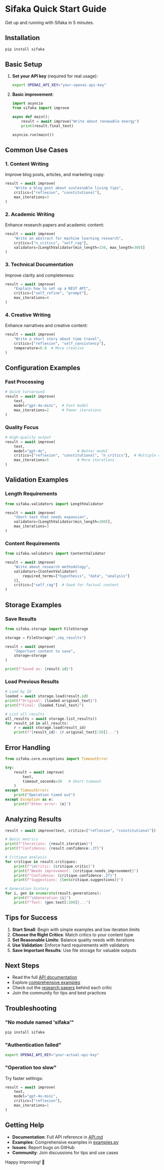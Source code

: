# Sifaka Quick Start Guide

Get up and running with Sifaka in 5 minutes.

## Installation

```bash
pip install sifaka
```

## Basic Setup

1. **Set your API key** (required for real usage):
   ```bash
   export OPENAI_API_KEY="your-openai-api-key"
   ```

2. **Basic improvement**:
   ```python
   import asyncio
   from sifaka import improve

   async def main():
       result = await improve("Write about renewable energy")
       print(result.final_text)

   asyncio.run(main())
   ```

## Common Use Cases

### 1. Content Writing
Improve blog posts, articles, and marketing copy:

```python
result = await improve(
    "Write a blog post about sustainable living tips",
    critics=["reflexion", "constitutional"],
    max_iterations=3
)
```

### 2. Academic Writing
Enhance research papers and academic content:

```python
result = await improve(
    "Write an abstract for machine learning research",
    critics=["n_critics", "self_rag"],
    validators=[LengthValidator(min_length=150, max_length=300)]
)
```

### 3. Technical Documentation
Improve clarity and completeness:

```python
result = await improve(
    "Explain how to set up a REST API",
    critics=["self_refine", "prompt"],
    max_iterations=4
)
```

### 4. Creative Writing
Enhance narratives and creative content:

```python
result = await improve(
    "Write a short story about time travel",
    critics=["reflexion", "self_consistency"],
    temperature=0.8  # More creative
)
```

## Configuration Examples

### Fast Processing
```python
# Quick turnaround
result = await improve(
    text,
    model="gpt-4o-mini",  # Fast model
    max_iterations=2      # Fewer iterations
)
```

### Quality Focus
```python
# High-quality output
result = await improve(
    text,
    model="gpt-4o",              # Better model
    critics=["reflexion", "constitutional", "n_critics"],  # Multiple critics
    max_iterations=5             # More iterations
)
```


## Validation Examples

### Length Requirements
```python
from sifaka.validators import LengthValidator

result = await improve(
    "Short text that needs expansion",
    validators=[LengthValidator(min_length=200)],
    max_iterations=3
)
```

### Content Requirements
```python
from sifaka.validators import ContentValidator

result = await improve(
    "Write about research methodology",
    validators=[ContentValidator(
        required_terms=["hypothesis", "data", "analysis"]
    )],
    critics=["self_rag"]  # Good for factual content
)
```

## Storage Examples

### Save Results
```python
from sifaka.storage import FileStorage

storage = FileStorage("./my_results")

result = await improve(
    "Important content to save",
    storage=storage
)

print(f"Saved as: {result.id}")
```

### Load Previous Results
```python
# Load by ID
loaded = await storage.load(result.id)
print(f"Original: {loaded.original_text}")
print(f"Final: {loaded.final_text}")

# List all results
all_results = await storage.list_results()
for result_id in all_results:
    r = await storage.load(result_id)
    print(f"{result_id}: {r.original_text[:50]}...")
```

## Error Handling

```python
from sifaka.core.exceptions import TimeoutError

try:
    result = await improve(
        text,
        timeout_seconds=30   # Short timeout
    )
except TimeoutError:
    print("Operation timed out")
except Exception as e:
    print(f"Other error: {e}")
```

## Analyzing Results

```python
result = await improve(text, critics=["reflexion", "constitutional"])

# Basic metrics
print(f"Iterations: {result.iteration}")
print(f"Confidence: {result.confidence:.2f}")

# Critique analysis
for critique in result.critiques:
    print(f"\nCritic: {critique.critic}")
    print(f"Needs improvement: {critique.needs_improvement}")
    print(f"Confidence: {critique.confidence:.2f}")
    print(f"Suggestions: {len(critique.suggestions)}")

# Generation history
for i, gen in enumerate(result.generations):
    print(f"\nGeneration {i}")
    print(f"Text: {gen.text[:100]}...")
```

## Tips for Success

1. **Start Small**: Begin with simple examples and low iteration limits
2. **Choose the Right Critics**: Match critics to your content type
3. **Set Reasonable Limits**: Balance quality needs with iterations
4. **Use Validation**: Enforce hard requirements with validators
5. **Save Important Results**: Use file storage for valuable outputs

## Next Steps

- Read the full [API documentation](API.md)
- Explore [comprehensive examples](examples.py)
- Check out the [research papers](README.md#critics) behind each critic
- Join the community for tips and best practices

## Troubleshooting

### "No module named 'sifaka'"
```bash
pip install sifaka
```

### "Authentication failed"
```bash
export OPENAI_API_KEY="your-actual-api-key"
```


### "Operation too slow"
Try faster settings:
```python
result = await improve(
    text,
    model="gpt-4o-mini",
    critics=["reflexion"],
    max_iterations=1
)
```

## Getting Help

- **Documentation**: Full API reference in [API.md](API.md)
- **Examples**: Comprehensive examples in [examples.py](examples.py)
- **Issues**: Report bugs on GitHub
- **Community**: Join discussions for tips and use cases

Happy improving! 🚀